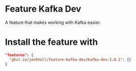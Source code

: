 # Feature Kafka Dev

A feature that makes working with Kafka easier.

# Install the feature with 
```json
"features": {
  "ghcr.io/joshholl/feature-kafka-dev/kafka-dev:1.0.1": {}
}
```
